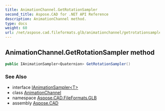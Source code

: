 ```yaml
---
title: AnimationChannel.GetRotationSampler
second_title: Aspose.CAD for .NET API Reference
description: AnimationChannel method. 
type: docs
weight: 60
url: /net/aspose.cad.fileformats.glb/animationchannel/getrotationsampler/
---
```

## AnimationChannel.GetRotationSampler method

```csharp
public IAnimationSampler<Quaternion> GetRotationSampler()
```

### See Also

* interface [IAnimationSampler&lt;T&gt;](../../ianimationsampler-1/)
* class [AnimationChannel](../)
* namespace [Aspose.CAD.FileFormats.GLB](../../animationchannel/)
* assembly [Aspose.CAD](../../../)


